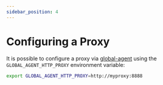 ```yaml
---
sidebar_position: 4
---
```


# Configuring a Proxy

It is possible to configure a proxy via [global-agent](https://www.npmjs.com/package/global-agent) using the `GLOBAL_AGENT_HTTP_PROXY` environment variable:

```bash
export GLOBAL_AGENT_HTTP_PROXY=http://myproxy:8888
```
